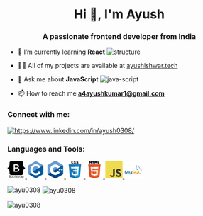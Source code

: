 <h1 align="center">Hi 👋, I'm Ayush</h1>
<h3 align="center">A passionate frontend developer from India</h3>


- 🌱 I’m currently learning **React** ![structure](https://github.com/ayu0308/ayu0308/assets/91965992/b2f52dde-956e-4739-b947-03ea54e0d5cc)


- 👨‍💻 All of my projects are available at [ayushishwar.tech](ayushishwar.tech)

- 💬 Ask me about **JavaScript** ![java-script](https://github.com/ayu0308/ayu0308/assets/91965992/6badd2df-a3b7-42ec-8b52-a55e3aa7c513)



- 📫 How to reach me **a4ayushkumar1@gmail.com**

<h3 align="left">Connect with me:</h3>
<p align="left">
<a href="https://linkedin.com/in/https://www.linkedin.com/in/ayush0308/" target="blank"><img align="center" src="https://raw.githubusercontent.com/rahuldkjain/github-profile-readme-generator/master/src/images/icons/Social/linked-in-alt.svg" alt="https://www.linkedin.com/in/ayush0308/" height="30" width="40" /></a>
</p>

<h3 align="left">Languages and Tools:</h3>
<p align="left"> <a href="https://getbootstrap.com" target="_blank" rel="noreferrer"> <img src="https://raw.githubusercontent.com/devicons/devicon/master/icons/bootstrap/bootstrap-plain-wordmark.svg" alt="bootstrap" width="40" height="40"/> </a> <a href="https://www.cprogramming.com/" target="_blank" rel="noreferrer"> <img src="https://raw.githubusercontent.com/devicons/devicon/master/icons/c/c-original.svg" alt="c" width="40" height="40"/> </a> <a href="https://www.w3schools.com/cpp/" target="_blank" rel="noreferrer"> <img src="https://raw.githubusercontent.com/devicons/devicon/master/icons/cplusplus/cplusplus-original.svg" alt="cplusplus" width="40" height="40"/> </a> <a href="https://www.w3schools.com/css/" target="_blank" rel="noreferrer"> <img src="https://raw.githubusercontent.com/devicons/devicon/master/icons/css3/css3-original-wordmark.svg" alt="css3" width="40" height="40"/> </a> <a href="https://www.w3.org/html/" target="_blank" rel="noreferrer"> <img src="https://raw.githubusercontent.com/devicons/devicon/master/icons/html5/html5-original-wordmark.svg" alt="html5" width="40" height="40"/> </a> <a href="https://developer.mozilla.org/en-US/docs/Web/JavaScript" target="_blank" rel="noreferrer"> <img src="https://raw.githubusercontent.com/devicons/devicon/master/icons/javascript/javascript-original.svg" alt="javascript" width="40" height="40"/> </a> <a href="https://www.mysql.com/" target="_blank" rel="noreferrer"> <img src="https://raw.githubusercontent.com/devicons/devicon/master/icons/mysql/mysql-original-wordmark.svg" alt="mysql" width="40" height="40"/> </a> </p>

<p><img align="left" src="https://github-readme-stats.vercel.app/api/top-langs?username=ayu0308&show_icons=true&locale=en&layout=compact" alt="ayu0308" /></p>

<p>&nbsp;<img align="center" src="https://github-readme-stats.vercel.app/api?username=ayu0308&show_icons=true&locale=en" alt="ayu0308" /></p>

<p><img align="center" src="https://github-readme-streak-stats.herokuapp.com/?user=ayu0308&" alt="ayu0308" /></p>

